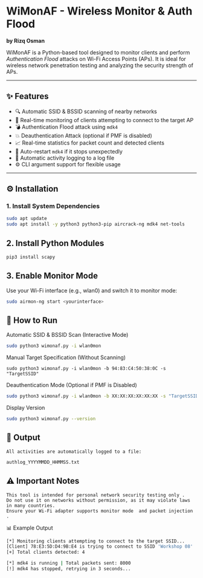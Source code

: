 # WiMonAF - Wireless Monitor & Auth Flood
**by Rizq Osman**

WiMonAF is a Python-based tool designed to monitor clients and perform *Authentication Flood* attacks on Wi-Fi Access Points (APs). It is ideal for wireless network penetration testing and analyzing the security strength of APs.

---

## ✨ Features
- 🔍 Automatic SSID & BSSID scanning of nearby networks
- 📡 Real-time monitoring of clients attempting to connect to the target AP
- 💣 Authentication Flood attack using `mdk4`
- 💥 Deauthentication Attack (optional if PMF is disabled)
- 📈 Real-time statistics for packet count and detected clients
- 🔁 Auto-restart `mdk4` if it stops unexpectedly
- 📝 Automatic activity logging to a log file
- ⚙️ CLI argument support for flexible usage

---

## ⚙️ Installation

### 1. Install System Dependencies
```bash
sudo apt update
sudo apt install -y python3 python3-pip aircrack-ng mdk4 net-tools
```
## 2. Install Python Modules
```bash
pip3 install scapy
```
## 3. Enable Monitor Mode 

Use your Wi-Fi interface (e.g., wlan0) and switch it to monitor mode: 
```bash
sudo airmon-ng start <yourinterface>
```
## 🚀 How to Run 
Automatic SSID & BSSID Scan (Interactive Mode) 
```bash
sudo python3 wimonaf.py -i wlan0mon
```
Manual Target Specification (Without Scanning)
```
sudo python3 wimonaf.py -i wlan0mon -b 94:83:C4:50:38:0C -s "TargetSSID"
```
Deauthentication Mode (Optional if PMF is Disabled)
```bash
sudo python3 wimonaf.py -i wlan0mon -b XX:XX:XX:XX:XX:XX -s "TargetSSID" --deauth
```
Display Version
```bash
sudo python3 wimonaf.py --version
```
## 📁 Output 

    All activities are automatically logged to a file:
```bash
authlog_YYYYMMDD_HHMMSS.txt
```

## ⚠️ Important Notes 

    This tool is intended for personal network security testing only .
    Do not use it on networks without permission, as it may violate laws in many countries.
    Ensure your Wi-Fi adapter supports monitor mode  and packet injection .
     

 
📊 Example Output 
```bash
[*] Monitoring clients attempting to connect to the target SSID...
[Client] 78:E3:5D:D4:9B:E4 is trying to connect to SSID 'Workshop 08'
[+] Total clients detected: 4

[*] mdk4 is running | Total packets sent: 8000
[!] mdk4 has stopped, retrying in 3 seconds...
```
